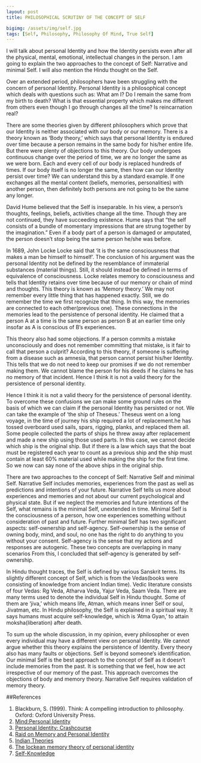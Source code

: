 ```yaml
---
layout: post
title: PHILOSOPHICAL SCRUTINY OF THE CONCEPT OF SELF

bigimg: /assets/img/self.jpg
tags: [Self, Philosophy, Philosophy Of Mind, True Self]
---
```


I will talk about personal Identity and how the Identity persists even after all the physical, mental, emotional, intellectual changes in the person. I am going to explain the two approaches to the concept of Self: Narrative and minimal Self. I will also mention the Hindu thought on the Self.

Over an extended period, philosophers have been struggling with the concern of personal Identity. Personal Identity is a philosophical concept which deals with questions such as: What am I? Do I remain the same from my birth to death? What is that essential property which makes me different from others even though I go through changes all the time? Is reincarnation real?

There are some theories given by different philosophers which prove that our Identity is neither associated with our body or our memory. There is a theory known as ‘Body theory,’ which says that personal Identity is endured over time because a person remains in the same body for his/her entire life. But there were plenty of objections to this theory. Our body undergoes continuous change over the period of time, we are no longer the same as we were born. Each and every cell of our body is replaced hundreds of times. If our body itself is no longer the same, then how can our Identity persist over time? We can understand this by a standard example. If one exchanges all the mental content (beliefs, memories, personalities) with another person, then definitely both persons are not going to be the same any longer.

David Hume believed that the Self is inseparable. In his view, a person’s thoughts, feelings, beliefs, activities change all the time. Though they are not continued, they have succeeding existence. Hume says that “the self consists of a bundle of momentary impressions that are strung together by the imagination.” Even if a body part of a person is damaged or amputated, the person doesn’t stop being the same person he/she was before.

In 1689, John Locke Locke said that ‘it is the same consciousness that makes a man be himself to himself’. The conclusion of his argument was the personal Identity not be defined by the resemblance of immaterial substances (material things). Still, it should instead be defined in terms of equivalence of consciousness. Locke relates memory to consciousness and tells that Identity retains over time because of our memory or chain of mind and thoughts. This theory is known as ‘Memory theory.’ We may not remember every little thing that has happened exactly. Still, we do remember the time we first recognize that thing. In this way, the memories are connected to each other(previous one). These connections in the memories lead to the persistence of personal identity. He claimed that a person A at a time is the same person as person B at an earlier time only insofar as A is conscious of B’s experiences.

This theory also had some objections. If a person commits a mistake unconsciously and does not remember committing that mistake, is it fair to call that person a culprit? According to this theory, if someone is suffering from a disease such as amnesia, that person cannot persist his/her Identity. This tells that we do not need to keep our promises if we do not remember making them. We cannot blame the person for his deeds if he claims he has no memory of that incident. Hence I think it is not a valid theory for the persistence of personal identity.

Hence I think it is not a valid theory for the persistence of personal identity. To overcome these confusions we can make some ground rules on the basis of which we can claim if the personal Identity has persisted or not. We can take the example of ‘the ship of Theseus.’ Theseus went on a long voyage, in the time of journey his ship required a lot of replacement.he has tossed overboard used sails, spars, rigging, planks, and replaced them all. Some people collected the parts of ships he threw away after replacement and made a new ship using those used parts. In this case, we cannot decide which ship is the original ship. But if there is a law which says that the boat must be registered each year to count as a previous ship and the ship must contain at least 60% material used while making the ship for the first time. So we now can say none of the above ships in the original ship.

There are two approaches to the concept of Self: Narrative Self and minimal Self. Narrative Self includes memories, experiences from the past as well as predictions and intentions of your future. Narrative Self tells us more about experiences and memories and not about our current psychological and physical state. But if we neglect the memories and future intentions of the Self, what remains is the minimal Self, unextended in time. Minimal Self is the consciousness of a person, how one experiences something without consideration of past and future. Further minimal Self has two significant aspects: self-ownership and self-agency. Self-ownership is the sense of owning body, mind, and soul, no one has the right to do anything to you without your consent. Self-agency is the sense that my actions and responses are autogenic. These two concepts are overlapping in many scenarios From this, I concluded that self-agency is generated by self-ownership.

In Hindu thought traces, the Self is defined by various Sanskrit terms. Its slightly different concept of Self, which is from the Vedas(books were consisting of knowledge from ancient Indian time). Vedic literature consists of four Vedas: Rg Veda, Atharva Veda, Yajur Veda, Saam Veda. There are many terms used to denote the individual Self in Hindu thought. Some of them are ‘jiva,’ which means life, Atman, which means inner Self or soul, Jivatman, etc. In Hindu philosophy, the Self is explained in a spiritual way. It says humans must acquire self-knowledge, which is ‘Atma Gyan,’ to attain moksha(liberation) after death.

To sum up the whole discussion, in my opinion, every philosopher or even every individual may have a different view on personal Identity. We cannot argue whether this theory explains the persistence of Identity. Every theory also has many faults or objections. Self is beyond someone’s identification. Our minimal Self is the best approach to the concept of Self as it doesn’t include memories from the past. It is something that we feel, how we act irrespective of our memory of the past. This approach overcomes the objections of body and memory theory. Narrative Self requires validation of memory theory.

##References

1. Blackburn, S. (1999). Think: A compelling introduction to philosophy. Oxford: Oxford University Press.
2. [Mind:Personal Identity](https://youtu.be/lcIqoN9oRgo)
3. [Personal Identity: Crashcourse](https://youtu.be/trqDnLNRuSc)
4. [Raid on Memory and Personal Identity](https://plato.stanford.edu/archives/win2014/entries/reid-memory-identity/)
5. [Indian Theories](https://www.rep.routledge.com/articles/thematic/self-indian-theories-of/v-1/sections/vedic-literature)
6. [The lockean memory theory of personal identity](http://www.inquiriesjournal.com/articles/1683/the-lockean-memory-theory-of-personal-identity-definition-objection-response)
6. [Self-Knowledge](https://plato.stanford.edu/entries/self-knowledge/index.html)
